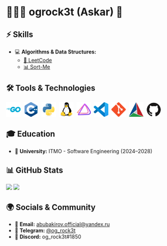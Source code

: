 # 🧑🏼‍💻 ogrock3t (Askar) 🚀  

## ⚡ Skills  
- 💻 **Algorithms & Data Structures:**  
  - [📜 LeetCode](https://leetcode.com/u/og_rock3t/)  
  - [📊 Sort-Me](https://sort-me.org/profile/5078)  

## 🛠 Tools & Technologies  
<div>
  <img src="https://github.com/devicons/devicon/blob/master/icons/go/go-original-wordmark.svg" title="Golang" alt="Golang" width="40" height="40"/>&nbsp;
<!--   <img src="https://github.com/devicons/devicon/blob/master/icons/c/c-original.svg" title="C" alt="C" width="40" height="40"/>&nbsp; -->
  <img src="https://github.com/devicons/devicon/blob/master/icons/cplusplus/cplusplus-original.svg" title="C++" alt="C++" width="40" height="40"/>&nbsp;
  <img src="https://github.com/devicons/devicon/blob/master/icons/python/python-original.svg" title="Python" alt="Python" width="40" height="40"/>&nbsp;
<!--   <img src="https://github.com/devicons/devicon/blob/master/icons/kotlin/kotlin-original.svg" title="Kotlin" alt="Kotlin" width="40" height="40"/>&nbsp; -->
  <img src="https://github.com/devicons/devicon/blob/master/icons/linux/linux-original.svg" title="Linux" alt="Linux" width="40" height="40"/>&nbsp;
  <img src="https://github.com/ogrock3t/ogrock3t/blob/main/distributor-logo-endeavouros.svg" title="Endeavouros" alt="Endeavouros" width="40" height="40"/>&nbsp;
  <img src="https://github.com/devicons/devicon/blob/master/icons/vscode/vscode-original.svg" title="vscode" alt="vscode" width="40" height="40"/>&nbsp;
  <img src="https://github.com/devicons/devicon/blob/master/icons/git/git-original.svg" title="Git" alt="Git" width="40" height="40"/>&nbsp;
  <img src="https://github.com/devicons/devicon/blob/master/icons/cmake/cmake-original.svg" title="Cmake" alt="Cmake" width="40" height="40"/>&nbsp;
  <img src="https://github.com/devicons/devicon/blob/master/icons/github/github-original.svg" title="Github" alt="Github" width="40" height="40"/>&nbsp;
</div>


## 🎓 Education  
- 🏨 **University:** ITMO - Software Engineering (2024–2028)  


## 📊 GitHub Stats  
<p align="left">
  <img src="https://github-readme-stats.vercel.app/api/top-langs/?username=ogrock3t&layout=compact&theme=tokyonight" height="150" />
  <img src="https://github-readme-stats.vercel.app/api?username=ogrock3t&show_icons=true&theme=tokyonight" height="150" />
</p>


## 🌍 Socials & Community  
- 📧 **Email:** [abubakirov.official@yandex.ru](mailto:abubakirov.official@yandex.ru)  
- 💬 **Telegram:** [@og_rock3t](https://t.me/og_rock3t)  
- 💬 **Discord:** og_rock3t#1850

